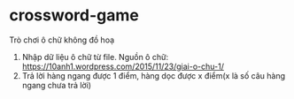 # crossword-game
Trò chơi ô chữ không đồ hoạ
1. Nhập dữ liệu ô chữ từ file. Nguồn ô chữ: https://10anh1.wordpress.com/2015/11/23/giai-o-chu-1/
2. Trả lời hàng ngang được 1 điểm, hàng dọc được x điểm(x là số câu hàng ngang chưa trả lời)
